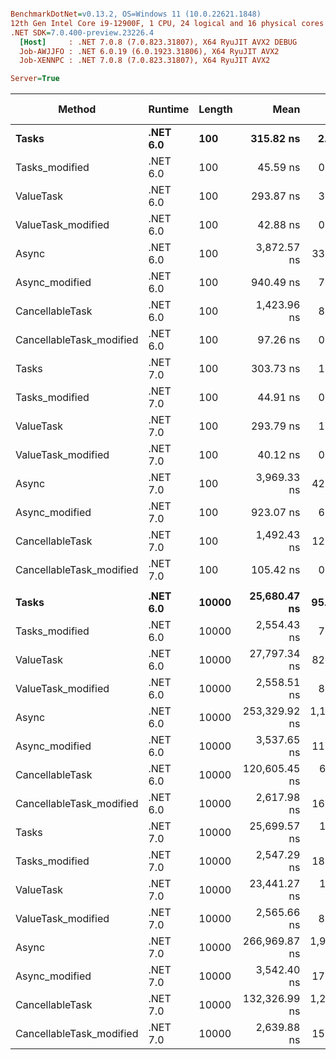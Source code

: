``` ini

BenchmarkDotNet=v0.13.2, OS=Windows 11 (10.0.22621.1848)
12th Gen Intel Core i9-12900F, 1 CPU, 24 logical and 16 physical cores
.NET SDK=7.0.400-preview.23226.4
  [Host]     : .NET 7.0.8 (7.0.823.31807), X64 RyuJIT AVX2 DEBUG
  Job-AWJJFO : .NET 6.0.19 (6.0.1923.31806), X64 RyuJIT AVX2
  Job-XENNPC : .NET 7.0.8 (7.0.823.31807), X64 RyuJIT AVX2

Server=True  

```
|                   Method |  Runtime | Length |          Mean |        Error |       StdDev | Ratio | RatioSD |   Gen0 | Allocated | Alloc Ratio |
|------------------------- |--------- |------- |--------------:|-------------:|-------------:|------:|--------:|-------:|----------:|------------:|
|                    **Tasks** | **.NET 6.0** |    **100** |     **315.82 ns** |     **2.088 ns** |     **1.953 ns** |  **1.00** |    **0.00** |      **-** |     **176 B** |        **1.00** |
|           Tasks_modified | .NET 6.0 |    100 |      45.59 ns |     0.283 ns |     0.251 ns |  0.14 |    0.00 | 0.0002 |      72 B |        0.41 |
|                ValueTask | .NET 6.0 |    100 |     293.87 ns |     3.194 ns |     2.988 ns |  0.93 |    0.01 |      - |     104 B |        0.59 |
|       ValueTask_modified | .NET 6.0 |    100 |      42.88 ns |     0.329 ns |     0.307 ns |  0.14 |    0.00 |      - |         - |        0.00 |
|                    Async | .NET 6.0 |    100 |   3,872.57 ns |    33.041 ns |    30.906 ns | 12.26 |    0.12 | 0.0153 |    8192 B |       46.55 |
|           Async_modified | .NET 6.0 |    100 |     940.49 ns |     7.609 ns |     6.745 ns |  2.98 |    0.03 |      - |     664 B |        3.77 |
|          CancellableTask | .NET 6.0 |    100 |   1,423.96 ns |     8.713 ns |     8.150 ns |  4.51 |    0.04 | 0.0210 |    8304 B |       47.18 |
| CancellableTask_modified | .NET 6.0 |    100 |      97.26 ns |     0.420 ns |     0.393 ns |  0.31 |    0.00 | 0.0014 |     544 B |        3.09 |
|                    Tasks | .NET 7.0 |    100 |     303.73 ns |     1.600 ns |     1.496 ns |  0.96 |    0.01 |      - |     176 B |        1.00 |
|           Tasks_modified | .NET 7.0 |    100 |      44.91 ns |     0.239 ns |     0.224 ns |  0.14 |    0.00 | 0.0002 |      72 B |        0.41 |
|                ValueTask | .NET 7.0 |    100 |     293.79 ns |     1.125 ns |     0.998 ns |  0.93 |    0.01 |      - |     104 B |        0.59 |
|       ValueTask_modified | .NET 7.0 |    100 |      40.12 ns |     0.304 ns |     0.284 ns |  0.13 |    0.00 |      - |         - |        0.00 |
|                    Async | .NET 7.0 |    100 |   3,969.33 ns |    42.052 ns |    39.336 ns | 12.57 |    0.15 | 0.0153 |    8193 B |       46.55 |
|           Async_modified | .NET 7.0 |    100 |     923.07 ns |     6.881 ns |     6.436 ns |  2.92 |    0.02 |      - |     664 B |        3.77 |
|          CancellableTask | .NET 7.0 |    100 |   1,492.43 ns |    12.280 ns |    10.255 ns |  4.73 |    0.05 | 0.0210 |    8304 B |       47.18 |
| CancellableTask_modified | .NET 7.0 |    100 |     105.42 ns |     0.560 ns |     0.523 ns |  0.33 |    0.00 | 0.0014 |     544 B |        3.09 |
|                          |          |        |               |              |              |       |         |        |           |             |
|                    **Tasks** | **.NET 6.0** |  **10000** |  **25,680.47 ns** |    **95.057 ns** |    **88.917 ns** |  **1.00** |    **0.00** |      **-** |     **176 B** |        **1.00** |
|           Tasks_modified | .NET 6.0 |  10000 |   2,554.43 ns |     7.185 ns |     6.369 ns |  0.10 |    0.00 |      - |      72 B |        0.41 |
|                ValueTask | .NET 6.0 |  10000 |  27,797.34 ns |    82.704 ns |    73.315 ns |  1.08 |    0.00 |      - |     104 B |        0.59 |
|       ValueTask_modified | .NET 6.0 |  10000 |   2,558.51 ns |     8.982 ns |     8.402 ns |  0.10 |    0.00 |      - |         - |        0.00 |
|                    Async | .NET 6.0 |  10000 | 253,329.92 ns | 1,110.831 ns | 1,039.072 ns |  9.86 |    0.06 | 1.4648 |  647401 B |    3,678.41 |
|           Async_modified | .NET 6.0 |  10000 |   3,537.65 ns |    11.495 ns |    10.752 ns |  0.14 |    0.00 |      - |     664 B |        3.77 |
|          CancellableTask | .NET 6.0 |  10000 | 120,605.45 ns |   640.742 ns |   599.350 ns |  4.70 |    0.03 | 1.7090 |  641904 B |    3,647.18 |
| CancellableTask_modified | .NET 6.0 |  10000 |   2,617.98 ns |    16.141 ns |    15.098 ns |  0.10 |    0.00 |      - |     544 B |        3.09 |
|                    Tasks | .NET 7.0 |  10000 |  25,699.57 ns |   170.703 ns |   159.676 ns |  1.00 |    0.01 |      - |     176 B |        1.00 |
|           Tasks_modified | .NET 7.0 |  10000 |   2,547.29 ns |    18.642 ns |    17.438 ns |  0.10 |    0.00 |      - |      72 B |        0.41 |
|                ValueTask | .NET 7.0 |  10000 |  23,441.27 ns |   123.931 ns |   115.926 ns |  0.91 |    0.01 |      - |     104 B |        0.59 |
|       ValueTask_modified | .NET 7.0 |  10000 |   2,565.66 ns |     8.836 ns |     7.833 ns |  0.10 |    0.00 |      - |         - |        0.00 |
|                    Async | .NET 7.0 |  10000 | 266,969.87 ns | 1,970.290 ns | 1,843.010 ns | 10.40 |    0.09 | 1.4648 |  647400 B |    3,678.41 |
|           Async_modified | .NET 7.0 |  10000 |   3,542.40 ns |    17.955 ns |    16.795 ns |  0.14 |    0.00 |      - |     664 B |        3.77 |
|          CancellableTask | .NET 7.0 |  10000 | 132,326.99 ns | 1,294.619 ns | 1,210.987 ns |  5.15 |    0.05 | 1.7090 |  641904 B |    3,647.18 |
| CancellableTask_modified | .NET 7.0 |  10000 |   2,639.88 ns |    15.077 ns |    14.103 ns |  0.10 |    0.00 |      - |     544 B |        3.09 |

